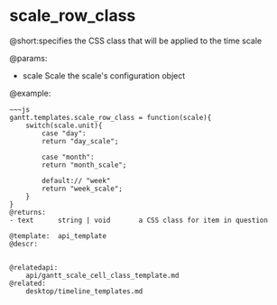 scale_row_class
=============

@short:specifies the CSS class that will be applied to the time scale  

@params:
- scale 	Scale	the scale's configuration object


@example:
<style>
 .day_scale{ background-color: #C3C7D4;}
 .week_scale{ background-color: #E5DFE8;}
 .month_scale{ background-color: #DFE8DF;}
</style>
~~~
~~~js
gantt.templates.scale_row_class = function(scale){
	switch(scale.unit){
		case "day":
    	return "day_scale";
   		
        case "month":
    	return "month_scale";
   		
        default:// "week"
   		return "week_scale";
	}
}
@returns:
- text		string | void		a CSS class for item in question

@template:	api_template
@descr:


@relatedapi:
 	api/gantt_scale_cell_class_template.md
@related:
 	desktop/timeline_templates.md
